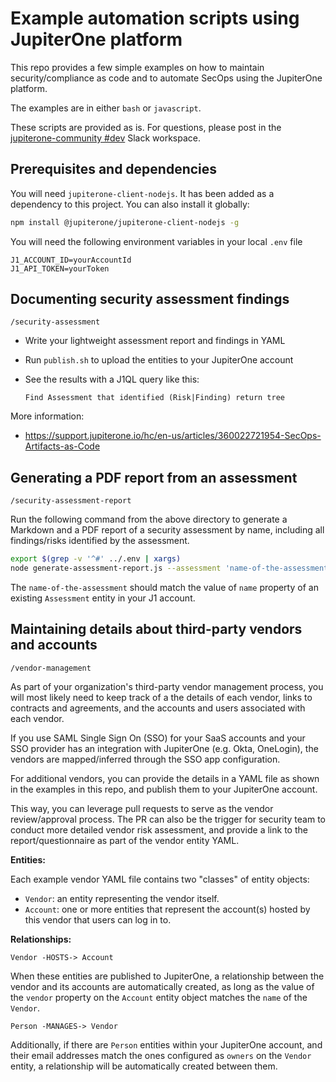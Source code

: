 # Example automation scripts using JupiterOne platform

This repo provides a few simple examples on how to maintain security/compliance
as code and to automate SecOps using the JupiterOne platform.

The examples are in either `bash` or `javascript`.

These scripts are provided as is. For questions, please post in the
[jupiterone-community #dev][1] Slack workspace.

[1]: https://jupiterone-community.slack.com/messages/CJMV4SFV5

## Prerequisites and dependencies

You will need `jupiterone-client-nodejs`. It has been added as a dependency to
this project. You can also install it globally:

```bash
npm install @jupiterone/jupiterone-client-nodejs -g
```

You will need the following environment variables in your local `.env` file

```text
J1_ACCOUNT_ID=yourAccountId
J1_API_TOKEN=yourToken
```

## Documenting security assessment findings

`/security-assessment`

- Write your lightweight assessment report and findings in YAML
- Run `publish.sh` to upload the entities to your JupiterOne account
- See the results with a J1QL query like this:

  ```j1ql
  Find Assessment that identified (Risk|Finding) return tree
  ```

More information:

- https://support.jupiterone.io/hc/en-us/articles/360022721954-SecOps-Artifacts-as-Code

## Generating a PDF report from an assessment

`/security-assessment-report`

Run the following command from the above directory to generate a Markdown and a
PDF report of a security assessment by name, including all findings/risks
identified by the assessment.

```bash
export $(grep -v '^#' ../.env | xargs)
node generate-assessment-report.js --assessment 'name-of-the-assessment'
```

The `name-of-the-assessment` should match the value of `name` property of an
existing `Assessment` entity in your J1 account.

## Maintaining details about third-party vendors and accounts

`/vendor-management`

As part of your organization's third-party vendor management process, you will
most likely need to keep track of a the details of each vendor, links to
contracts and agreements, and the accounts and users associated with each vendor.

If you use SAML Single Sign On (SSO) for your SaaS accounts and your SSO
provider has an integration with JupiterOne (e.g. Okta, OneLogin), the vendors
are mapped/inferred through the SSO app configuration.

For additional vendors, you can provide the details in a YAML file as shown in
the examples in this repo, and publish them to your JupiterOne account.

This way, you can leverage pull requests to serve as the vendor review/approval
process. The PR can also be the trigger for security team to conduct more
detailed vendor risk assessment, and provide a link to the report/questionnaire
as part of the vendor entity YAML.

**Entities:**

Each example vendor YAML file contains two "classes" of entity objects:

- `Vendor`: an entity representing the vendor itself.
- `Account`: one or more entities that represent the account(s) hosted by
  this vendor that users can log in to.

**Relationships:**

`Vendor -HOSTS-> Account`

When these entities are published to JupiterOne, a relationship between the
vendor and its accounts are automatically created, as long as the value of the
`vendor` property on the `Account` entity object matches the `name` of the
`Vendor`.

`Person -MANAGES-> Vendor`

Additionally, if there are `Person` entities within your JupiterOne account,
and their email addresses match the ones configured as `owners` on the `Vendor`
entity, a relationship will be automatically created between them.
